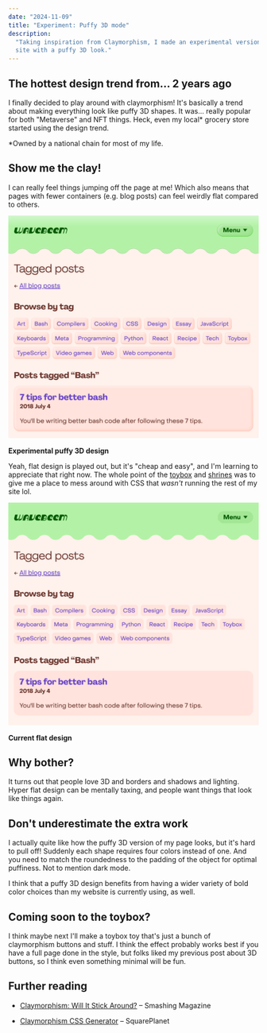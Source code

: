 ```yaml
---
date: "2024-11-09"
title: "Experiment: Puffy 3D mode"
description:
  "Taking inspiration from Claymorphism, I made an experimental version of my
  site with a puffy 3D look."
---
```


## The hottest design trend from... 2 years ago

I finally decided to play around with claymorphism! It's basically a trend about
making everything look like puffy 3D shapes. It was... really popular for both
"Metaverse" and NFT things. Heck, even my local\* grocery store started using
the design trend.

\*Owned by a national chain for most of my life.

## Show me the clay!

I can really feel things jumping off the page at me! Which also means that pages
with fewer containers (e.g. blog posts) can feel weirdly flat compared to
others.

![](3d.webp)

**Experimental puffy 3D design**

Yeah, flat design is played out, but it's "cheap and easy", and I'm learning to
appreciate that right now. The whole point of the [toybox](/toybox/) and
[shrines](/shrines/) was to give me a place to mess around with CSS that
_wasn't_ running the rest of my site lol.

![](flat.webp)

**Current flat design**

## Why bother?

It turns out that people love 3D and borders and shadows and lighting. Hyper
flat design can be mentally taxing, and people want things that look like things
again.

## Don't underestimate the extra work

I actually quite like how the puffy 3D version of my page looks, but it's hard
to pull off! Suddenly each shape requires four colors instead of one. And you
need to match the roundedness to the padding of the object for optimal
puffiness. Not to mention dark mode.

I think that a puffy 3D design benefits from having a wider variety of bold
color choices than my website is currently using, as well.

## Coming soon to the toybox?

I think maybe next I'll make a toybox toy that's just a bunch of claymorphism
buttons and stuff. I think the effect probably works best if you have a full
page done in the style, but folks liked my previous post about 3D buttons, so I
think even something minimal will be fun.

## Further reading

- [Claymorphism: Will It Stick Around?](https://www.smashingmagazine.com/2022/03/claymorphism-css-ui-design-trend/)
  &ndash; Smashing Magazine

- [Claymorphism CSS Generator](https://hype4.academy/tools/claymorphism-generator)
  &ndash; SquarePlanet
